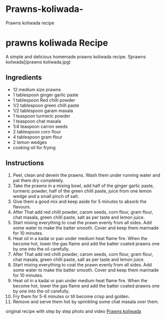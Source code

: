 # Prawns-koliwada-
Prawns koliwada recipe 

# prawns koliwada Recipe

A simple and delicious homemade prawns koliwada recipe.
![prawns koliwada](prawns koliwada.jpg)
## Ingredients

- 12 medium size prawns 
- 1 tablespoon ginger garlic paste 
- 1 tablespoon Red chilli powder 
- 1/2 tablespoon green chilli paste 
- 1/2 tablespoon garam masala 
- 1 teaspoon turmeric powder 
- 1 teaspoon chat masala
- 1/4 teaspoon carron seeds
- 2 tablespoon corn flour
- 4 tablespoon gram flour
- 2 lemon wedges
- cooking oil for frying 

## Instructions

1. Peel, clean and devein the prawns. Wash them under running water and pat them dry completely.
2. Take the prawns in a mixing bowl, add half of the ginger garlic paste, turmeric powder,  half of the green chilli paste, juice from one lemon wedge and a small pinch of salt.
3. Give them a good mix and keep aside for 5 minutes to absorb the flavours.
4. After That add red chilli powder, carom seeds, corn flour, gram flour, chat masala, green chilli paste, salt as per taste and lemon juice.
5. Start mixing everything to coat the prawn evenly from all sides. Add some water to make the batter smooth. Cover and keep them marinade for 10 minutes.
6. Heat oil in a kadai or pan under medium heat flame fire. When the become hot, lower the gas flame and add the batter coated prawns one by one into the oil carefully.
7. After That add red chilli powder, carom seeds, corn flour, gram flour, chat masala, green chilli paste, salt as per taste and lemon juice.
8. Start mixing everything to coat the prawn evenly from all sides. Add some water to make the batter smooth. Cover and keep them marinade for 10 minutes.
9. Heat oil in a kadai or pan under medium heat flame fire. When the become hot, lower the gas flame and add the batter coated prawns one by one into the oil carefully.
10. Fry them for 5-6 minutes or till become crisp and golden.
11. Remove and serve them hot by sprinkling some chat masala over them.

original recipe with step by step photo and video
[Prawns koliwada]( https://www.hassanchef.com/2023/09/prawns-koliwada-recipe.html)
